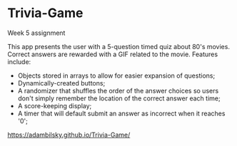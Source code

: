 # Trivia-Game

Week 5 assignment

This app presents the user with a 5-question timed quiz about 80's movies. Correct answers are rewarded with a GIF related to the movie. Features include:

- Objects stored in arrays to allow for easier expansion of questions;
- Dynamically-created buttons;
- A randomizer that shuffles the order of the answer choices so users don't simply remember the location of the correct answer each time;
- A score-keeping display;
- A timer that will default submit an answer as incorrect when it reaches '0';

https://adambilsky.github.io/Trivia-Game/
